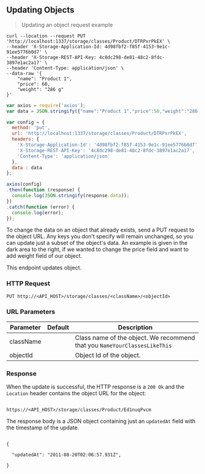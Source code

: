 ## Updating Objects

> Updating an object request example

```shell
curl --location --request PUT 'http://localhost:1337/storage/classes/Product/DTRPxrPkEX' \
--header 'X-Storage-Application-Id: 4d98fbf2-f85f-4153-9e1c-91ee5776b0d7' \
--header 'X-Storage-REST-API-Key: 4c8dc298-de81-48c2-8fdc-3897e1ac2a17' \
--header 'Content-Type: application/json' \
--data-raw '{
    "name": "Product 1",
    "price": 60,
    "weight": "286 g"
}'
```

```javascript
var axios = require('axios');
var data = JSON.stringify({"name":"Product 1","price":50,"weight":"286 g"});

var config = {
  method: 'put',
  url: 'http://localhost:1337/storage/classes/Product/DTRPxrPkEX',
  headers: {
    'X-Storage-Application-Id': '4d98fbf2-f85f-4153-9e1c-91ee5776b0d7',
    'X-Storage-REST-API-Key': '4c8dc298-de81-48c2-8fdc-3897e1ac2a17',
    'Content-Type': 'application/json'
  },
  data : data
};

axios(config)
.then(function (response) {
  console.log(JSON.stringify(response.data));
})
.catch(function (error) {
  console.log(error);
});
```

To change the data on an object that already exists, send a PUT request to the object URL. Any keys you don't specify will remain unchanged, so you can update just a subset of the object's data. An example is given in the dark area to the right, if we wanted to change the price field and want to add weight field of our object.

This endpoint updates object.

### HTTP Request

`PUT http://<API_HOST>/storage/classes/<className>/<objectId>`

### URL Parameters

Parameter | Default | Description
--------- | ------- | -----------
className |      | Class name of the object. We recommend that you `NameYourClassesLikeThis`
objectId |      | Object Id of the object.

### Response
When the update is successful, the HTTP response is a `200 Ok` and the `Location` header contains the object URL for the object:

<code>
https://&lt;API_HOST&gt;/storage/classes/Product/Ed1nuqPvcm
</code>

The response body is a JSON object containing just an `updatedAt` field with the timestamp of the update.

<code>
{<br>
&nbsp;&nbsp;"updatedAt": "2011-08-20T02:06:57.931Z",<br>
}
</code>
